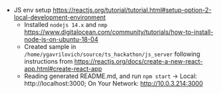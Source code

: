 * JS env setup https://reactjs.org/tutorial/tutorial.html#setup-option-2-local-development-environment
    * Installed `nodejs 14.x` and `nmp` https://www.digitalocean.com/community/tutorials/how-to-install-node-js-on-ubuntu-18-04
    * Created sample in `/home/ygavrilovich/source/ts_hackathon/js_server` following instructions from https://reactjs.org/docs/create-a-new-react-app.html#create-react-app
    * Reading generated README.md, and run `npm start` ->   Local: http://localhost:3000; On Your Network:  http://10.0.3.214:3000
